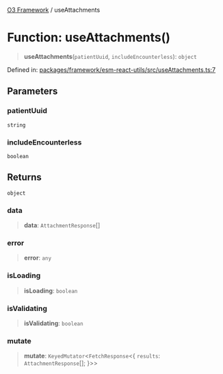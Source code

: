 [O3 Framework](../API.md) / useAttachments

# Function: useAttachments()

> **useAttachments**(`patientUuid`, `includeEncounterless`): `object`

Defined in: [packages/framework/esm-react-utils/src/useAttachments.ts:7](https://github.com/openmrs/openmrs-esm-core/blob/18d2874f03a33a6ab8295af0e87ac97fdd150718/packages/framework/esm-react-utils/src/useAttachments.ts#L7)

## Parameters

### patientUuid

`string`

### includeEncounterless

`boolean`

## Returns

`object`

### data

> **data**: `AttachmentResponse`[]

### error

> **error**: `any`

### isLoading

> **isLoading**: `boolean`

### isValidating

> **isValidating**: `boolean`

### mutate

> **mutate**: `KeyedMutator`\<`FetchResponse`\<\{ `results`: `AttachmentResponse`[]; \}\>\>
